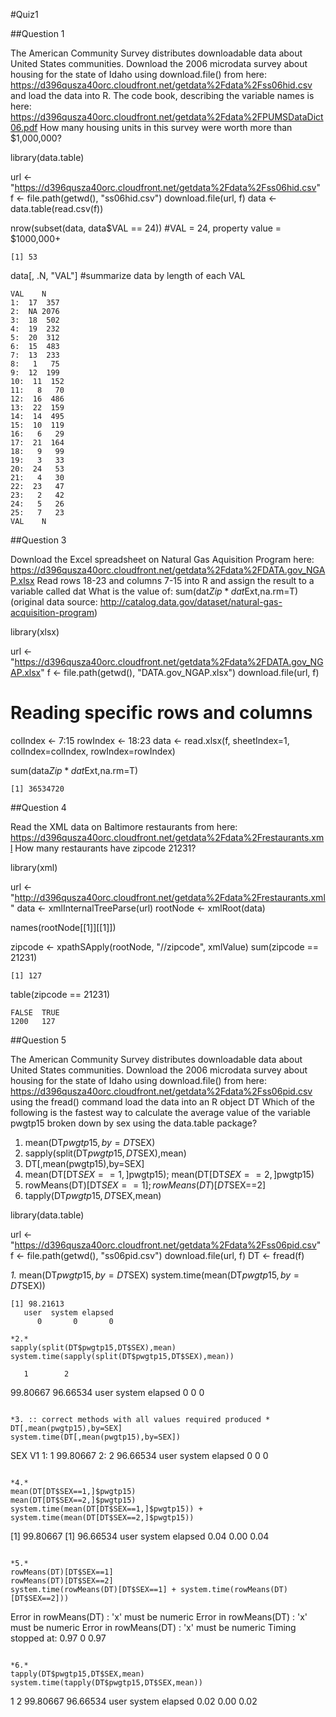 #Quiz1 

##Question 1
 
The American Community Survey distributes downloadable data about United States communities. 
Download the 2006 microdata survey about housing for the state of Idaho using download.file() 
from here: 
https://d396qusza40orc.cloudfront.net/getdata%2Fdata%2Fss06hid.csv 
and load the data into R. 
The code book, describing the variable names is here: 
https://d396qusza40orc.cloudfront.net/getdata%2Fdata%2FPUMSDataDict06.pdf 
How many housing units in this survey were worth more than $1,000,000?

library(data.table)

url <- "https://d396qusza40orc.cloudfront.net/getdata%2Fdata%2Fss06hid.csv"
f <- file.path(getwd(), "ss06hid.csv")
download.file(url, f)
data <- data.table(read.csv(f))

nrow(subset(data, data$VAL == 24)) #VAL = 24, property value = $1000,000+

```
[1] 53
```

data[, .N, "VAL"] #summarize data by length of each VAL

```
VAL    N
1:  17  357
2:  NA 2076
3:  18  502
4:  19  232
5:  20  312
6:  15  483
7:  13  233
8:   1   75
9:  12  199
10:  11  152
11:   8   70
12:  16  486
13:  22  159
14:  14  495
15:  10  119
16:   6   29
17:  21  164
18:   9   99
19:   3   33
20:  24   53
21:   4   30
22:  23   47
23:   2   42
24:   5   26
25:   7   23
VAL    N
```

##Question 3

Download the Excel spreadsheet on Natural Gas Aquisition Program here: 
https://d396qusza40orc.cloudfront.net/getdata%2Fdata%2FDATA.gov_NGAP.xlsx 
Read rows 18-23 and columns 7-15 into R and assign the result to a variable called dat 
What is the value of:
sum(dat$Zip*dat$Ext,na.rm=T) 
(original data source: http://catalog.data.gov/dataset/natural-gas-acquisition-program)

library(xlsx)

url <- "https://d396qusza40orc.cloudfront.net/getdata%2Fdata%2FDATA.gov_NGAP.xlsx"
f <- file.path(getwd(), "DATA.gov_NGAP.xlsx")
download.file(url, f)

# Reading specific rows and columns
colIndex <- 7:15
rowIndex <- 18:23
data <- read.xlsx(f, sheetIndex=1, colIndex=colIndex, rowIndex=rowIndex)

sum(data$Zip*dat$Ext,na.rm=T) 

```
[1] 36534720
```

##Question 4

Read the XML data on Baltimore restaurants from here: 
https://d396qusza40orc.cloudfront.net/getdata%2Fdata%2Frestaurants.xml 
How many restaurants have zipcode 21231?

library(xml)

url <- "http://d396qusza40orc.cloudfront.net/getdata%2Fdata%2Frestaurants.xml"
data <- xmlInternalTreeParse(url)
rootNode <- xmlRoot(data)

names(rootNode[[1]][[1]])

zipcode <- xpathSApply(rootNode, "//zipcode", xmlValue)
sum(zipcode == 21231)

```
[1] 127
```

table(zipcode == 21231)

```
FALSE  TRUE 
1200   127 
```

##Question 5

The American Community Survey distributes downloadable data about United States communities. 
Download the 2006 microdata survey about housing for the state of Idaho using download.file() from here: 
https://d396qusza40orc.cloudfront.net/getdata%2Fdata%2Fss06pid.csv 
using the fread() command load the data into an R object DT 
Which of the following is the fastest way to calculate the average value of the variable pwgtp15 broken down by sex using the data.table package?
1. mean(DT$pwgtp15,by=DT$SEX)
2. sapply(split(DT$pwgtp15,DT$SEX),mean)
3. DT[,mean(pwgtp15),by=SEX]
4. mean(DT[DT$SEX==1,]$pwgtp15); mean(DT[DT$SEX==2,]$pwgtp15)
5. rowMeans(DT)[DT$SEX==1]; rowMeans(DT)[DT$SEX==2]
6. tapply(DT$pwgtp15,DT$SEX,mean)

library(data.table)

url <- "https://d396qusza40orc.cloudfront.net/getdata%2Fdata%2Fss06pid.csv"
f <- file.path(getwd(), "ss06pid.csv")
download.file(url, f)
DT <- fread(f)

*1.*
mean(DT$pwgtp15,by=DT$SEX)
system.time(mean(DT$pwgtp15,by=DT$SEX))
```
[1] 98.21613
   user  system elapsed 
      0       0       0 

*2.*
sapply(split(DT$pwgtp15,DT$SEX),mean)
system.time(sapply(split(DT$pwgtp15,DT$SEX),mean))
```
       1        2 
99.80667 96.66534 
user  system elapsed 
   0       0       0 
```

*3. :: correct methods with all values required produced *
DT[,mean(pwgtp15),by=SEX]
system.time(DT[,mean(pwgtp15),by=SEX])
```
   SEX       V1
1:   1 99.80667
2:   2 96.66534
user  system elapsed 
   0       0       0 
```

*4.*
mean(DT[DT$SEX==1,]$pwgtp15)
mean(DT[DT$SEX==2,]$pwgtp15)
system.time(mean(DT[DT$SEX==1,]$pwgtp15)) + system.time(mean(DT[DT$SEX==2,]$pwgtp15))
```
[1] 99.80667
[1] 96.66534
user  system elapsed 
0.04    0.00    0.04 
```

*5.*
rowMeans(DT)[DT$SEX==1]
rowMeans(DT)[DT$SEX==2]
system.time(rowMeans(DT)[DT$SEX==1] + system.time(rowMeans(DT)[DT$SEX==2]))
```
Error in rowMeans(DT) : 'x' must be numeric
Error in rowMeans(DT) : 'x' must be numeric
Error in rowMeans(DT) : 'x' must be numeric
Timing stopped at: 0.97 0 0.97 
```

*6.* 
tapply(DT$pwgtp15,DT$SEX,mean)
system.time(tapply(DT$pwgtp15,DT$SEX,mean))
```
1        2 
99.80667 96.66534 
user  system elapsed 
0.02    0.00    0.02 
```
